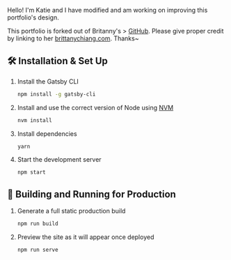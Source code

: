 Hello! I'm Katie and I have modified and am working on improving this portfolio's design. 

This portfolio is forked out of Britanny's > [GitHub](https://github.com/bchiang7/v4).
Please give proper credit by linking to her [brittanychiang.com](https://brittanychiang.com). Thanks~

## 🛠 Installation & Set Up

1. Install the Gatsby CLI

   ```sh
   npm install -g gatsby-cli
   ```

2. Install and use the correct version of Node using [NVM](https://github.com/nvm-sh/nvm)

   ```sh
   nvm install
   ```

3. Install dependencies

   ```sh
   yarn
   ```

4. Start the development server

   ```sh
   npm start
   ```

## 🚀 Building and Running for Production

1. Generate a full static production build

   ```sh
   npm run build
   ```

1. Preview the site as it will appear once deployed

   ```sh
   npm run serve
   ```
